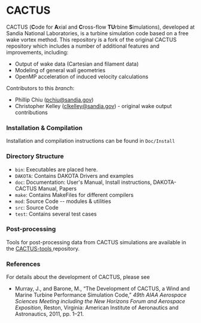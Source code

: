 # CACTUS
CACTUS (**C**ode for **A**xial and **C**ross-flow **TU**rbine **S**imulations), developed at Sandia National Laboratories, is a turbine simulation code based on a free wake vortex method. This repository is a fork of the original CACTUS repository which includes a number of additional features and improvements, including:
- Output of wake data (Cartesian and filament data)
- Modeling of general wall geometries
- OpenMP acceleration of induced velocity calculations

Contributors to this _branch_:
- Phillip Chiu (pchiu@sandia.gov)
- Christopher Kelley (clkelley@sandia.gov) - original wake output contributions

### Installation & Compilation
Installation and compilation instructions can be found in `Doc/Install`

### Directory Structure
- `bin`: Executables are placed here.
- `DAKOTA`: Contains DAKOTA Drivers and examples
- `doc`: Documentation: User's Manual, Install instructions, DAKOTA-CACTUS Manual, Papers
- `make`: Contains MakeFiles for different compilers
- `mod`: Source Code -- modules & utilities
- `src`: Source Code
- `test`: Contains several test cases

### Post-processing
Tools for post-processing data from CACTUS simulations are available in the [CACTUS-tools ](https://github.com/whophil/CACTUS-tools) repository.

### References
For details about the development of CACTUS, please see
- Murray, J., and Barone, M., “The Development of CACTUS, a Wind and Marine Turbine Performance Simulation Code,” _49th AIAA Aerospace Sciences Meeting including the New Horizons Forum and Aerospace Exposition_, Reston, Virginia: American Institute of Aeronautics and Astronautics, 2011, pp. 1–21.
